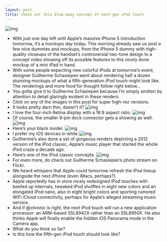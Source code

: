 ```yaml
---
layout: post
title: Check out this blow-away concept of next-gen iPod touch
---
```

![img](http://media.idownloadblog.com/wp-content/uploads/2012/09/iPod-touch-mockup-Guilherme-Schasiepen-001-thumbnail.jpg)
* With just one day left until Apple’s massive iPhone 5 introduction tomorrow, it’s a mockups day today. This morning already saw us post a few nice dummies and mockups, from the iPhone 5 dummy with high-quality closeups of the handset’s controversial two-tone design to a concept video showing off its possible features to this nicely done mockup of a mini iPad in hand.
* With some people expecting new colorful iPods at tomorrow’s event, designer Guilherme Schasiepen went about rendering half a dozen stunning mockups of what a fifth-generation iPod touch might look like. The renderings and more food for thought follow right below…
* You gotta give it to Guilherme Schasiepen because I’m simply smitten by attention to detail glaringly evident in these renders.
* Click on any of the images in this post for super high-rez versions.
* It looks pretty darn thin, doesn’t it?
![img](http://media.idownloadblog.com/wp-content/uploads/2012/09/iPod-touch-mockup-Guilherme-Schasiepen-002-thumbnail.jpg)
* I love the four-inch Retina display with a 16:9 aspect ratio.
![img](http://media.idownloadblog.com/wp-content/uploads/2012/09/iPod-touch-mockup-Guilherme-Schasiepen-003-thumbnail.jpg)
* Of course, the smaller 9-pin dock connector gets a showing as well.
![img](http://media.idownloadblog.com/wp-content/uploads/2012/09/iPod-touch-mockup-Guilherme-Schasiepen-004-thumbnail.jpg)
* Here’s your black model.
![img](http://media.idownloadblog.com/wp-content/uploads/2012/09/iPod-touch-mockup-Guilherme-Schasiepen-005-thumbnail.jpg)
* I prefer my iOS devices in white
![img](http://media.idownloadblog.com/wp-content/uploads/2012/09/iPod-touch-mockup-Guilherme-Schasiepen-006-thumbnail.jpg)
* Guilherme’s also done a set of gorgeous renders depicting a 2012 version of the iPod classic, Apple’s music player that started the whole iPod craze a decade ago.
* Here’s one of the iPod classic concepts.
![img](http://media.idownloadblog.com/wp-content/uploads/2012/09/iPod-classic-mockup-Guilherme-Schasiepen-001-thumbnail.jpg)
* For even more, do check out Guilherme Schasiepen’s photo stream on Flickr.
* We heard whispers that Apple could tomorrow refresh the iPod lineup alongside the next iPhone (even iMacs, perhaps?).
* Apple reportedly has in store nicely redesigned iPod touches with beefed up internals, tweaked iPod shuffles in eight new colors and an elongated iPod nano, also in eight bright colors and sporting rumored WiFi iCloud connectivity, perhaps for Apple’s alleged streaming music service.
* And if @chronic is right, the next iPod touch will run a new application processor: an ARM-based S5L8942X rather than an S5L8950X. He also thinks Apple will finally enable the hidden iOS Panorama mode in the Camera app.
* What do you think so far?
* Is this how the fifth-gen iPod touch should look like?

